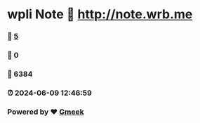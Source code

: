 # wpli Note :link: http://note.wrb.me 
### :page_facing_up: [5](http://note.wrb.me/tag.html) 
### :speech_balloon: 0 
### :hibiscus: 6384 
### :alarm_clock: 2024-06-09 12:46:59 
### Powered by :heart: [Gmeek](https://github.com/Meekdai/Gmeek)

